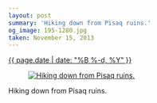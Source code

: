 ```yaml
---
layout: post
summary: 'Hiking down from Pisaq ruins.'
og_image: 195-1280.jpg
taken: November 15, 2013
---
```


<div class="post">
 <time>
  <a href="/195">
   {{ page.date | date: "%B %-d, %Y" }}
  </a>
 </time>
 <a href="/195">
  <figure data-taken="11/15/2013">
   <img alt="Hiking down from Pisaq ruins." sizes="(min-width: 700px) 50vw, calc(100vw - 2rem)" src="{{ site.assets_url }}/195-640.jpg" srcset="{{ site.assets_url }}/195-1280.jpg 1280w, {{ site.assets_url }}/195-960.jpg 960w, {{ site.assets_url }}/195-640.jpg 640w, {{ site.assets_url }}/195-320.jpg 320w"/>
  </figure>
 </a>
 <span>
  Hiking down from Pisaq ruins.
 </span>
</div>
